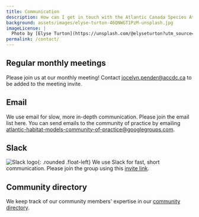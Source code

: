 ```yaml
---
title: Communication
description: How can I get in touch with the Atlantic Canada Species At Risk Habitat Modelling Community of Practice? 
background: assets/images/elyse-turton-46QNWGT1PzM-unsplash.jpg
imageLicense: |
  Photo by [Elyse Turton](https://unsplash.com/@elyseturton?utm_source=unsplash&utm_medium=referral&utm_content=creditCopyText) on [Unsplash](https://unsplash.com/@elyseturton?utm_source=unsplash&utm_medium=referral&utm_content=creditCopyText)  
permalink: /contact/
---
```


## Regular monthly meetings

Please join us at our monthly meeting! Contact jocelyn.pender@accdc.ca to be added to the meeting invite.

## Email

We use email for slow, more in-depth communication. Please join the email list here. You can send emails to the community of practice by emailing [atlantic-habitat-models-community-of-practice@googlegroups.com](mailto:atlantic-habitat-models-community-of-practice%40googlegroups.com).
## Slack

 ![Slack logo](https://cdn.iconscout.com/icon/free/png-256/slack-16-722740.png){: .rounded .float-left} We use Slack for fast, short communication. Please join the group using this [invite link](https://join.slack.com/t/slack-zqk1710/shared_invite/zt-136t3bedw-kWwHHsXllexK0_H9~x~LZQ).

## Community directory

We keep track of our community members' expertise in our [community directory](/pages/directory).